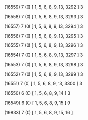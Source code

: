 (16559) 7 (0) [ 1, 5, 6, 8, 9, 13, 3292 ] 3 


(16558) 7 (0) [ 1, 5, 6, 8, 9, 13, 3293 ] 3 


(16557) 7 (0) [ 1, 5, 6, 8, 9, 13, 3294 ] 3 


(16556) 7 (0) [ 1, 5, 6, 8, 9, 13, 3295 ] 3 


(16555) 7 (0) [ 1, 5, 6, 8, 9, 13, 3296 ] 3 


(16554) 7 (0) [ 1, 5, 6, 8, 9, 13, 3297 ] 3 


(16553) 7 (0) [ 1, 5, 6, 8, 9, 13, 3298 ] 3 


(16552) 7 (0) [ 1, 5, 6, 8, 9, 13, 3299 ] 3 


(16551) 7 (0) [ 1, 5, 6, 8, 9, 13, 3300 ] 3 


(16550) 6 (0) [ 1, 5, 6, 8, 9, 14 ] 3 


(16549) 6 (0) [ 1, 5, 6, 8, 9, 15 ] 9 


(19833) 7 (0) [ 1, 5, 6, 8, 9, 15, 16 ]  

